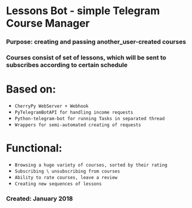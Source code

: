 # Lessons Bot - simple Telegram Course Manager

### Purpose: creating and passing another_user-created courses

### Courses consist of set of lessons, which will be sent to subscribes according to certain schedule

# Based on:
- `CherryPy WebServer + Webhook`
- `PyTelegramBotAPI for handling income requests`
- `Python-telegram-bot for running Tasks in separated thread`
- `Wrappers for semi-automated creating of requests`


# Functional:

- `Browsing a huge variety of courses, sorted by their rating`    
- `Subscribing \ unsubscribing from courses`        
- `Ability to rate courses, leave a review`    
- `Creating new sequences of lessons`

### Created: January 2018

